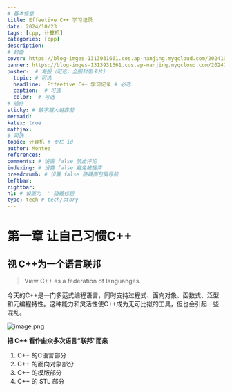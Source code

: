 ```yaml
---
# 基本信息
title: Effeetive C++ 学习记录
date: 2024/10/23
tags: [cpp, 计算机]
categories: [cpp]
description: 
# 封面
cover: https://blog-imges-1313931661.cos.ap-nanjing.myqcloud.com/20241023160351.png
banner: https://blog-imges-1313931661.cos.ap-nanjing.myqcloud.com/20241023160351.png
poster:  # 海报（可选，全图封面卡片）
  topic: # 可选
  headline:  Effeetive C++ 学习记录 # 必选
  caption:  # 可选
  color:  # 可选
# 插件
sticky: # 数字越大越靠前
mermaid:
katex: true
mathjax: 
# 可选
topic: 计算机 # 专栏 id
author: Montee
references:
comments: # 设置 false 禁止评论
indexing: # 设置 false 避免被搜索
breadcrumb: # 设置 false 隐藏面包屑导航
leftbar: 
rightbar:
h1: # 设置为 '' 隐藏标题
type: tech # tech/story
---
```


# 第一章 让自己习惯C++

## 视  C++为一个语言联邦

> View C++ as a federation of languanges.

今天的C++是一门多范式编程语言，同时支持过程式、面向对象、函数式、泛型和元编程特性。这种能力和灵活性使C++成为无可比拟的工具，但也会引起一些混乱。

![image.png](https://blog-imges-1313931661.cos.ap-nanjing.myqcloud.com/20241023161806.png)

**把 C++ 看作由众多次语言“联邦”而来**

 1. C++ 的C语言部分
 2. C++ 的面向对象部分
 3. C++ 的模版部分
 4. C++ 的 STL 部分